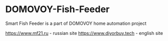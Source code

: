 # DOMOVOY-Fish-Feeder
Smart Fish Feeder is a part of DOMOVOY home automation project

https://www.mf21.ru - russian site
https://www.diyorbuy.tech - english site
